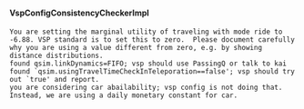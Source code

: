 #### VspConfigConsistencyCheckerImpl

```
You are setting the marginal utility of traveling with mode ride to -6.88. VSP standard is to set this to zero.  Please document carefully why you are using a value different from zero, e.g. by showing distance distributions.
found qsim.linkDynamics=FIFO; vsp should use PassingQ or talk to kai
found `qsim.usingTravelTimeCheckInTeleporation==false'; vsp should try out `true' and report.
you are considering car abailability; vsp config is not doing that.   Instead, we are using a daily monetary constant for car.
```
<style>
.dash-row.row-warnings .dash-card-frame {
    background: none;
}
.dash-row.row-warnings .no-warnings {
	color: #4BB543;
	font-weight: bold;
}
.dash-row.row-warnings .found-warnings {
	color: #ED4337;
	font-weight: bold;
}
.dash-row.row-warnings h4 {
	color: white;
	background: #6f5425;
	font-weight: bold;
	padding: 0.75rem 1.5rem;
	margin-top: 1rem;
	border-radius: 10px 10px 0 0;
}
.dash-row.row-warnings pre {
	background: #f8f3d6;
	color: #6f5425;
	border-radius: 0 0 10px 10px;
	white-space: pre-wrap;
}
</style>